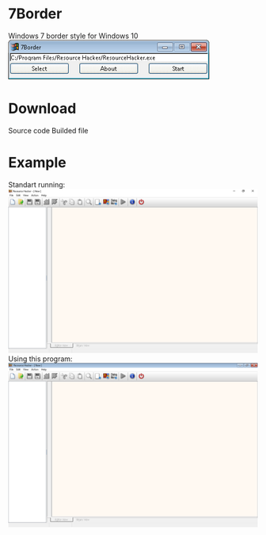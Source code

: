 # 7Border
Windows 7 border style for Windows 10 <br />
![Screenshot](https://raw.githubusercontent.com/Pixelsuft/7Border/main/screenshots/1.png)
# Download
Source code
Builded file
# Example
Standart running: <br />
![Screenshot](https://raw.githubusercontent.com/Pixelsuft/7Border/main/screenshots/2.png) <br />
Using this program: <br />
![Screenshot](https://raw.githubusercontent.com/Pixelsuft/7Border/main/screenshots/3.png)
